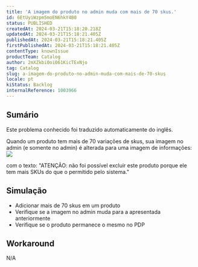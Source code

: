 ```yaml
---
title: 'A imagem do produto no admin muda com mais de 70 skus.'
id: 6EtUyiWzpm5moEN6hkY4B0
status: PUBLISHED
createdAt: 2024-03-21T15:18:20.218Z
updatedAt: 2024-03-21T15:18:21.405Z
publishedAt: 2024-03-21T15:18:21.405Z
firstPublishedAt: 2024-03-21T15:18:21.405Z
contentType: knownIssue
productTeam: Catalog
author: 2mXZkbi0oi061KicTExNjo
tag: Catalog
slug: a-imagem-do-produto-no-admin-muda-com-mais-de-70-skus
locale: pt
kiStatus: Backlog
internalReference: 1003966
---
```


## Sumário

<div class="alert alert-info">
  <p>Este problema conhecido foi traduzido automaticamente do inglês.</p>
</div>


Quando um produto tem mais de 70 variações de skus, sua imagem no admin (e somente no admin) é alterada para uma imagem de informações:
 ![](https://vtexhelp.zendesk.com/attachments/token/3oAwbW4sgou7su2F6Ls5CGqoR/?name=image.png)

com o texto: "ATENÇÃO: não foi possível excluir este produto porque ele tem mais SKUs do que o permitido pelo sistema."

## Simulação



- Adicionar mais de 70 skus em um produto
- Verifique se a imagem no admin muda para a apresentada anteriormente
- Verifique se o produto permanece o mesmo no PDP

## Workaround


N/A





